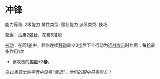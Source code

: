 # 冲锋

能力等级: 2级能力
属性类型: 强壮能力
派系类型: 技巧

<aside>

[获得](https://www.notion.so/1b3d619a067b8027ba38e2c1caf9d84b?pvs=21)：[占用](https://www.notion.so/1b3d619a067b8028a794de6ceed96ec0?pvs=21)2[强壮](https://www.notion.so/1b3d619a067b8018b6a6d9d43490bbdc?pvs=21)，花费6[潜能](https://www.notion.so/1b3d619a067b80c2bdb4c721adc30021?pvs=21)

</aside>

<aside>

[被动](https://www.notion.so/1b3d619a067b8041a000ebc294fff708?pvs=21)：在同1[轮](https://www.notion.so/1b3d619a067b80aeb62df5a99bfb8a82?pvs=21)中，若你连续[移动](https://www.notion.so/1b3d619a067b80a4a587d4f966ce6b79?pvs=21)最少3[步](https://www.notion.so/1b3d619a067b800fb1cfe9f0ef45b9ef?pvs=21)后下个行动为[近战攻击](https://www.notion.so/1b4d619a067b80eda8b0facbba0c7b1a?pvs=21)时作用；每[轮](https://www.notion.so/1b3d619a067b80aeb62df5a99bfb8a82?pvs=21)最多作用1次

- 该攻击的[掷骰](https://www.notion.so/1b3d619a067b80f89c53e38483e535c4?pvs=21)+2🅟。
</aside>

*在拉奥骑士的字典中没有“后退”，他们的眼中只有前方！*